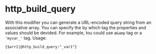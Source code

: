 # http_build_query

With this modifier you can generate a URL-encoded query string from an associative
array. You can specify the by which tag the properties and values should be devided. 
For example, tou could use a`&amp` tag or a `'myvar_'` tag.
Usage:

```html
{$arr1|@http_build_query:"_var1"}
```